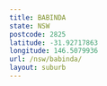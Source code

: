 ```yaml
---
title: BABINDA
state: NSW
postcode: 2825
latitude: -31.92717863
longitude: 146.5079936
url: /nsw/babinda/
layout: suburb
---
```

